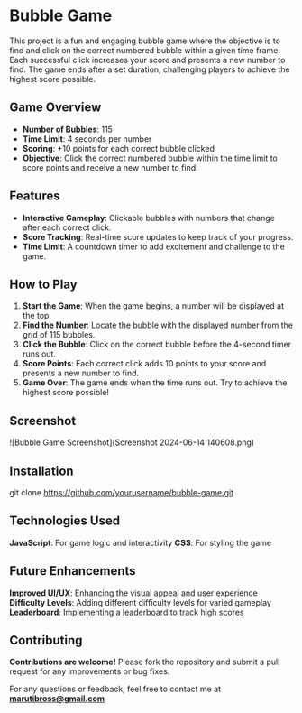 # Bubble Game

This project is a fun and engaging bubble game where the objective is to find and click on the correct numbered bubble within a given time frame. Each successful click increases your score and presents a new number to find. The game ends after a set duration, challenging players to achieve the highest score possible.

## Game Overview

- **Number of Bubbles**: 115
- **Time Limit**: 4 seconds per number
- **Scoring**: +10 points for each correct bubble clicked
- **Objective**: Click the correct numbered bubble within the time limit to score points and receive a new number to find.

## Features

- **Interactive Gameplay**: Clickable bubbles with numbers that change after each correct click.
- **Score Tracking**: Real-time score updates to keep track of your progress.
- **Time Limit**: A countdown timer to add excitement and challenge to the game.

## How to Play

1. **Start the Game**: When the game begins, a number will be displayed at the top.
2. **Find the Number**: Locate the bubble with the displayed number from the grid of 115 bubbles.
3. **Click the Bubble**: Click on the correct bubble before the 4-second timer runs out.
4. **Score Points**: Each correct click adds 10 points to your score and presents a new number to find.
5. **Game Over**: The game ends when the time runs out. Try to achieve the highest score possible!

## Screenshot

![Bubble Game Screenshot](Screenshot 2024-06-14 140608.png)

## Installation
git clone https://github.com/yourusername/bubble-game.git

## Technologies Used

**JavaScript**: For game logic and interactivity
**CSS**: For styling the game


## Future Enhancements
**Improved UI/UX**: Enhancing the visual appeal and user experience
**Difficulty Levels**: Adding different difficulty levels for varied gameplay
**Leaderboard**: Implementing a leaderboard to track high scores

## Contributing
**Contributions are welcome!** Please fork the repository and submit a pull request for any improvements or bug fixes.



For any questions or feedback, feel free to contact me at **marutibross@gmail.com**
